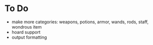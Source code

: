 
# To Do

* make more categories: weapons, potions, armor, wands, rods, staff, wondrous item 
* hoard support
* output formatting
